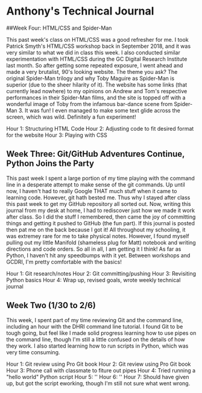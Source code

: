 # Anthony's Technical Journal

##Week Four: HTML/CSS and Spider-Man

This past week's class on HTML/CSS was a good refresher for me. I took Patrick Smyth's HTML/CSS workshop back in September 2018, and it was very similar to what we did in class this week. I also conducted similar experimentation with HTML/CSS during the GC Digital Research Institute last month. So after getting some repeated exposure, I went ahead and made a very brutalist, 90's looking website. The theme you ask? The original Spider-Man trilogy and why Toby Maguire as Spider-Man is superior (due to the sheer hilarity of it). The website has some links (that currently lead nowhere) to my opinions on Andrew and Tom's respective performances in their Spider-Man films, and the site is topped off with a wonderful image of Toby from the infamous bar-dance scene from Spider-Man 3. It was fun! I even managed to make some text glide across the screen, which was wild. Definitely a fun experiment!

Hour 1: Structuring HTML Code
Hour 2: Adjusting code to fit desired format for the website
Hour 3: Playing with CSS

## Week Three: Git/GitHub Adventures Continue, Python Joins the Party 

This past week I spent a large portion of my time playing with the command line in a desperate attempt to make sense of the git commands. Up until now, I haven't had to really Google THAT much stuff when it came to learning code. However, git hath bested me. Thus why I stayed after class this past week to get my GitHub repository all sorted out. Now, writing this journal from my desk at home, I had to rediscover just how we made it work after class. So I did the stuff I remembered, then came the joy of committing things and getting it pushed to GitHub (the fun part). If this journal is posted then pat me on the back because I got it! All throughout my schooling, it was extremey rare for me to take physical notes. However, I found myself pulling out my little Manifold (shameless plug for Matt) notebook and writing directions and code orders. So all in all, I am getting it I think! As far as Python, I haven't hit any speedbumps with it yet. Between workshops and GCDRI, I'm pretty comfortable with the basics!

Hour 1: Git research/notes
Hour 2: Git committing/pushing
Hour 3: Revisiting Python basics
Hour 4: Wrap up, revised goals, wrote weekly technical journal

## Week Two (1/30 to 2/6)

This week, I spent part of my time reviewing Git and the command line, including an hour with the DHRI command line tutorial. I found Git to be tough going, but feel like I made solid progress learning how to use pipes on the command line, though I'm still a little confused on the details of how they work. I also started learning how to run scripts in Python, which was very time consuming.

Hour 1: Git review using Pro Git book
Hour 2: Git review using Pro Git book
Hour 3: Phone call with classmate to fiture out pipes
Hour 4: Tried running a "hello world" Python script
Hour 5: ''
Hour 6: ''
Hour 7: Should have given up, but got the script eworking, though I'm still not sure what went wrong.
